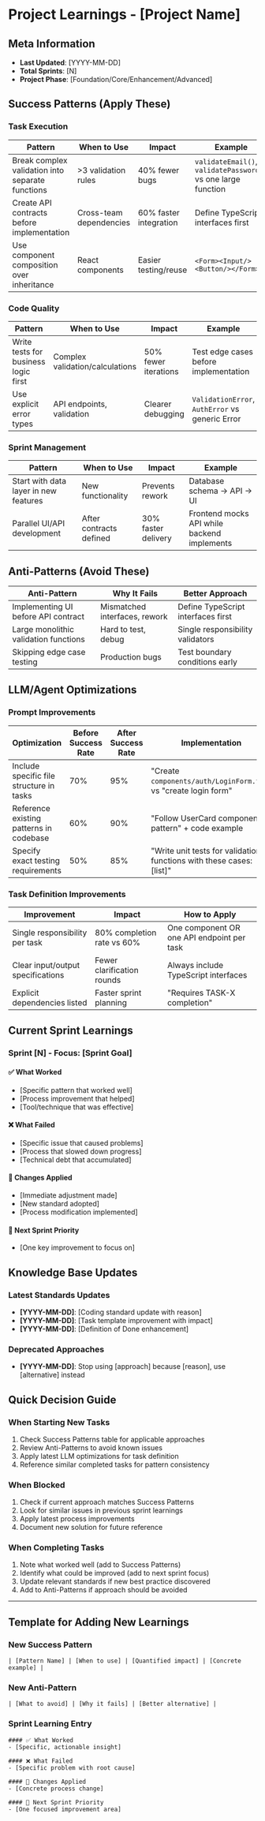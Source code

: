 # Project Learnings - [Project Name]

## Meta Information

- **Last Updated**: [YYYY-MM-DD]
- **Total Sprints**: [N]
- **Project Phase**: [Foundation/Core/Enhancement/Advanced]

## Success Patterns (Apply These)

### Task Execution

| Pattern                                          | When to Use             | Impact                 | Example                                                       |
| ------------------------------------------------ | ----------------------- | ---------------------- | ------------------------------------------------------------- |
| Break complex validation into separate functions | >3 validation rules     | 40% fewer bugs         | `validateEmail()`, `validatePassword()` vs one large function |
| Create API contracts before implementation       | Cross-team dependencies | 60% faster integration | Define TypeScript interfaces first                            |
| Use component composition over inheritance       | React components        | Easier testing/reuse   | `<Form><Input/><Button/></Form>`                              |

### Code Quality

| Pattern                              | When to Use                     | Impact               | Example                                         |
| ------------------------------------ | ------------------------------- | -------------------- | ----------------------------------------------- |
| Write tests for business logic first | Complex validation/calculations | 50% fewer iterations | Test edge cases before implementation           |
| Use explicit error types             | API endpoints, validation       | Clearer debugging    | `ValidationError`, `AuthError` vs generic Error |

### Sprint Management

| Pattern                               | When to Use             | Impact              | Example                                     |
| ------------------------------------- | ----------------------- | ------------------- | ------------------------------------------- |
| Start with data layer in new features | New functionality       | Prevents rework     | Database schema → API → UI                  |
| Parallel UI/API development           | After contracts defined | 30% faster delivery | Frontend mocks API while backend implements |

## Anti-Patterns (Avoid These)

| Anti-Pattern                          | Why It Fails                  | Better Approach                    |
| ------------------------------------- | ----------------------------- | ---------------------------------- |
| Implementing UI before API contract   | Mismatched interfaces, rework | Define TypeScript interfaces first |
| Large monolithic validation functions | Hard to test, debug           | Single responsibility validators   |
| Skipping edge case testing            | Production bugs               | Test boundary conditions early     |

## LLM/Agent Optimizations

### Prompt Improvements

| Optimization                             | Before Success Rate | After Success Rate | Implementation                                                       |
| ---------------------------------------- | ------------------- | ------------------ | -------------------------------------------------------------------- |
| Include specific file structure in tasks | 70%                 | 95%                | "Create `components/auth/LoginForm.tsx`" vs "create login form"      |
| Reference existing patterns in codebase  | 60%                 | 90%                | "Follow UserCard component pattern" + code example                   |
| Specify exact testing requirements       | 50%                 | 85%                | "Write unit tests for validation functions with these cases: [list]" |

### Task Definition Improvements

| Improvement                       | Impact                     | How to Apply                               |
| --------------------------------- | -------------------------- | ------------------------------------------ |
| Single responsibility per task    | 80% completion rate vs 60% | One component OR one API endpoint per task |
| Clear input/output specifications | Fewer clarification rounds | Always include TypeScript interfaces       |
| Explicit dependencies listed      | Faster sprint planning     | "Requires TASK-X completion"               |

## Current Sprint Learnings

### Sprint [N] - Focus: [Sprint Goal]

#### ✅ What Worked

- [Specific pattern that worked well]
- [Process improvement that helped]
- [Tool/technique that was effective]

#### ❌ What Failed

- [Specific issue that caused problems]
- [Process that slowed down progress]
- [Technical debt that accumulated]

#### 🔄 Changes Applied

- [Immediate adjustment made]
- [New standard adopted]
- [Process modification implemented]

#### 🎯 Next Sprint Priority

- [One key improvement to focus on]

## Knowledge Base Updates

### Latest Standards Updates

- **[YYYY-MM-DD]**: [Coding standard update with reason]
- **[YYYY-MM-DD]**: [Task template improvement with impact]
- **[YYYY-MM-DD]**: [Definition of Done enhancement]

### Deprecated Approaches

- **[YYYY-MM-DD]**: Stop using [approach] because [reason], use [alternative] instead

## Quick Decision Guide

### When Starting New Tasks

1. Check Success Patterns table for applicable approaches
2. Review Anti-Patterns to avoid known issues
3. Apply latest LLM optimizations for task definition
4. Reference similar completed tasks for pattern consistency

### When Blocked

1. Check if current approach matches Success Patterns
2. Look for similar issues in previous sprint learnings
3. Apply latest process improvements
4. Document new solution for future reference

### When Completing Tasks

1. Note what worked well (add to Success Patterns)
2. Identify what could be improved (add to next sprint focus)
3. Update relevant standards if new best practice discovered
4. Add to Anti-Patterns if approach should be avoided

---

## Template for Adding New Learnings

### New Success Pattern

```
| [Pattern Name] | [When to use] | [Quantified impact] | [Concrete example] |
```

### New Anti-Pattern

```
| [What to avoid] | [Why it fails] | [Better alternative] |
```

### Sprint Learning Entry

```
#### ✅ What Worked
- [Specific, actionable insight]

#### ❌ What Failed
- [Specific problem with root cause]

#### 🔄 Changes Applied
- [Concrete process change]

#### 🎯 Next Sprint Priority
- [One focused improvement area]
```
